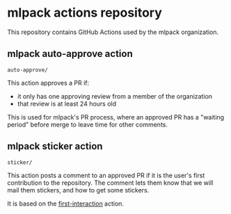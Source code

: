 # mlpack actions repository

This repository contains GitHub Actions used by the mlpack organization.

## mlpack auto-approve action

`auto-approve/`

This action approves a PR if:

- it only has one approving review from a member of the organization
- that review is at least 24 hours old

This is used for mlpack's PR process, where an approved PR has a "waiting
period" before merge to leave time for other comments.

## mlpack sticker action

`sticker/`

This action posts a comment to an approved PR if it is the user's first
contribution to the repository. The comment lets them know that we will mail
them stickers, and how to get some stickers.

It is based on the
[first-interaction](https://github.com/actions/first-interaction) action.
